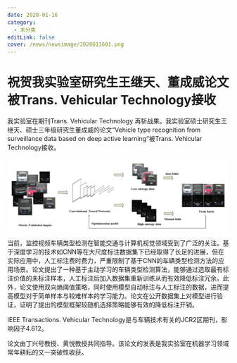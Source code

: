 ```yaml
---
date: 2020-01-16
category:
  - 未分类
editLink: false
cover: /news/newsimage/2020011601.png
---
```



# 祝贺我实验室研究生王继天、董成威论文被Trans. Vehicular Technology接收

我实验室在期刊Trans. Vehicular Technology 再斩战果。我实验室硕士研究生王继天、硕士三年级研究生董成威的论文“Vehicle type recognition from surveillance data based on deep active learning”被Trans. Vehicular Technology接收。
<!-- more -->


![](/news/newsimage/2020011601.png)

当前，监控视频车辆类型检测在智能交通与计算机视觉领域受到了广泛的关注。基于深度学习的技术如CNN等在大尺度标注数据集下已经取得了长足的进展，但在实际应用中，人工标注费时费力，严重限制了基于CNN的车辆类型检测方法的应用场景。论文提出了一种基于主动学习的车辆类型检测算法，能够通过选取最有标注价值的未标注样本，人工标注后加入数据集重新训练从而有效降低标注冗余。此外，论文使用双向熵阈值策略，同时使用模型自动标注与人工标注的数据，进而提高模型对于简单样本与较难样本的学习能力。论文在公开数据集上对模型进行验证，证明了提出的模型框架较随机选择策略能够有效的降低标注开销。

IEEE Transactions. Vehicular Technology是与车辆技术有关的JCR2区期刊，影响因子4.612。

论文由丁兴号教授、黄悦教授共同指导。该论文的发表是我实验室在机器学习领域常年耕耘的又一突破性收获。
